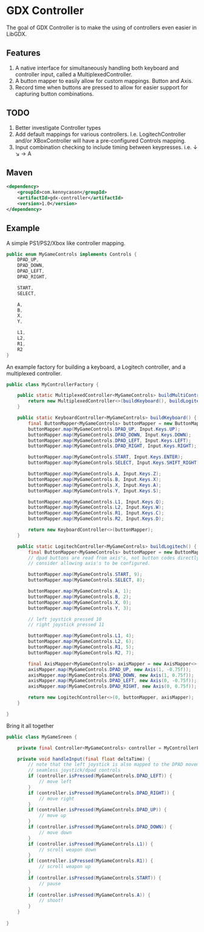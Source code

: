 GDX Controller
==============

The goal of GDX Controller is to make the using of controllers even easier in LibGDX.

## Features

1. A native interface for simultaneously handling both keyboard and controller input, called a MultiplexedController.
2. A button mapper to easily allow for custom mappings. Button and Axis.
3. Record time when buttons are pressed to allow for easier support for capturing button combinations.

## TODO

1. Better investigate Controller types
2. Add default mappings for various controllers. I.e. LogitechController and/or XBoxController will have a pre-configured Controls mapping.
3. Input combination checking to include timing between keypresses. i.e. ↓ ↘ → A
## Maven

```xml
<dependency>
    <groupId>com.kennycason</groupId>
    <artifactId>gdx-controller</artifactId>
    <version>1.0</version>
</dependency>
```

## Example

A simple PS1/PS2/Xbox like controller mapping.

```java
public enum MyGameControls implements Controls {
    DPAD_UP,
    DPAD_DOWN,
    DPAD_LEFT,
    DPAD_RIGHT,

    START,
    SELECT,

    A,
    B,
    X,
    Y,

    L1,
    L2,
    R1,
    R2
}
```

An example factory for building a keyboard, a Logitech controller, and a multiplexed controller.

```java
public class MyControllerFactory {

    public static MultiplexedController<MyGameControls> buildMultiController() {
        return new MultiplexedController<>(buildKeyboard(), buildLogitech());
    }

    public static KeyboardController<MyGameControls> buildKeyboard() {
        final ButtonMapper<MyGameControls> buttonMapper = new ButtonMapper<>();
        buttonMapper.map(MyGameControls.DPAD_UP, Input.Keys.UP);
        buttonMapper.map(MyGameControls.DPAD_DOWN, Input.Keys.DOWN);
        buttonMapper.map(MyGameControls.DPAD_LEFT, Input.Keys.LEFT);
        buttonMapper.map(MyGameControls.DPAD_RIGHT, Input.Keys.RIGHT);

        buttonMapper.map(MyGameControls.START, Input.Keys.ENTER);
        buttonMapper.map(MyGameControls.SELECT, Input.Keys.SHIFT_RIGHT);

        buttonMapper.map(MyGameControls.A, Input.Keys.Z);
        buttonMapper.map(MyGameControls.B, Input.Keys.X);
        buttonMapper.map(MyGameControls.X, Input.Keys.A);
        buttonMapper.map(MyGameControls.Y, Input.Keys.S);

        buttonMapper.map(MyGameControls.L1, Input.Keys.Q);
        buttonMapper.map(MyGameControls.L2, Input.Keys.W);
        buttonMapper.map(MyGameControls.R1, Input.Keys.C);
        buttonMapper.map(MyGameControls.R2, Input.Keys.D);

        return new KeyboardController<>(buttonMapper);
    }

    public static LogitechController<MyGameControls> buildLogitech() {
        final ButtonMapper<MyGameControls> buttonMapper = new ButtonMapper<>();
        // dpad buttons are read from axis's, not button codes directly
        // consider allowing axis's to be configured.

        buttonMapper.map(MyGameControls.START, 9);
        buttonMapper.map(MyGameControls.SELECT, 8);

        buttonMapper.map(MyGameControls.A, 1);
        buttonMapper.map(MyGameControls.B, 2);
        buttonMapper.map(MyGameControls.X, 0);
        buttonMapper.map(MyGameControls.Y, 3);

        // left joystick pressed 10
        // right joystick pressed 11

        buttonMapper.map(MyGameControls.L1, 4);
        buttonMapper.map(MyGameControls.L2, 6);
        buttonMapper.map(MyGameControls.R1, 5);
        buttonMapper.map(MyGameControls.R2, 7);

        final AxisMapper<MyGameControls> axisMapper = new AxisMapper<>();
        axisMapper.map(MyGameControls.DPAD_UP, new Axis(1, -0.75f));
        axisMapper.map(MyGameControls.DPAD_DOWN, new Axis(1, 0.75f));
        axisMapper.map(MyGameControls.DPAD_LEFT, new Axis(0, -0.75f));
        axisMapper.map(MyGameControls.DPAD_RIGHT, new Axis(0, 0.75f));

        return new LogitechController<>(0, buttonMapper, axisMapper);
    }

}
```

Bring it all together

```java
public class MyGameSreen {

    private final Controller<MyGameControls> controller = MyControllerFactory.buildMultiController();

    private void handleInput(final float deltaTime) {
        // note that the left joystick is also mapped to the DPAD movement for
        // seamless joystick/dpad controls
        if (controller.isPressed(MyGameControls.DPAD_LEFT)) {
            // move left
        }
        if (controller.isPressed(MyGameControls.DPAD_RIGHT)) {
            // move right
        }
        if (controller.isPressed(MyGameControls.DPAD_UP)) {
            // move up
        }
        if (controller.isPressed(MyGameControls.DPAD_DOWN)) {
            // move down
        }
        if (controller.isPressed(MyGameControls.L1)) {
            // scroll weapon down
        }
        if (controller.isPressed(MyGameControls.R1)) {
            // scroll weapon up
        }
        if (controller.isPressed(MyGameControls.START)) {
            // pause
        }
        if (controller.isPressed(MyGameControls.A)) {
            // shoot!
        }
    }
    
}
```